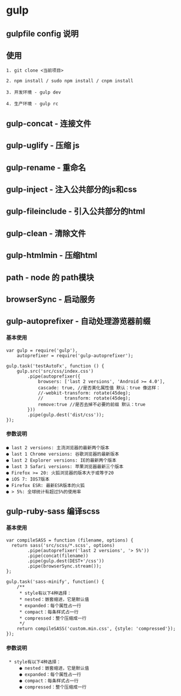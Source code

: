 # gulp

## gulpfile config 说明

## 使用

```
1. git clone <当前项目>

2. npm install / sudo npm install / cnpm install

3. 开发环境 - gulp dev

4. 生产环境 - gulp rc

```

## gulp-concat - 连接文件

## gulp-uglify - 压缩 js

## gulp-rename - 重命名

## gulp-inject - 注入公共部分的js和css

## gulp-fileinclude - 引入公共部分的html

## gulp-clean - 清除文件

## gulp-htmlmin - 压缩html

## path - node 的 path模块

## browserSync - 启动服务

## gulp-autoprefixer - 自动处理游览器前缀

#### 基本使用

```
var gulp = require('gulp'),
    autoprefixer = require('gulp-autoprefixer');

gulp.task('testAutoFx', function () {
    gulp.src('src/css/index.css')
        .pipe(autoprefixer({
            browsers: ['last 2 versions', 'Android >= 4.0'],
            cascade: true, //是否美化属性值 默认：true 像这样：
            //-webkit-transform: rotate(45deg);
            //        transform: rotate(45deg);
            remove:true //是否去掉不必要的前缀 默认：true
        }))
        .pipe(gulp.dest('dist/css'));
});
```

#### 参数说明

```
● last 2 versions: 主流浏览器的最新两个版本
● last 1 Chrome versions: 谷歌浏览器的最新版本
● last 2 Explorer versions: IE的最新两个版本
● last 3 Safari versions: 苹果浏览器最新三个版本
● Firefox >= 20: 火狐浏览器的版本大于或等于20
● iOS 7: IOS7版本
● Firefox ESR: 最新ESR版本的火狐
● > 5%: 全球统计有超过5%的使用率
```

## gulp-ruby-sass 编译scss

#### 基本使用

```
var compileSASS = function (filename, options) {
  return sass('src/scss/*.scss', options)
        .pipe(autoprefixer('last 2 versions', '> 5%'))
        .pipe(concat(filename))
        .pipe(gulp.dest(DEST+'/css'))
        .pipe(browserSync.stream());
};

gulp.task('sass-minify', function() {
    /**
     * style有以下4种选择：
     * nested：嵌套缩进，它是默认值
     * expanded：每个属性占一行
     * compact：每条样式占一行
     * compressed：整个压缩成一行
     */
    return compileSASS('custom.min.css', {style: 'compressed'});
});
```

#### 参数说明

```
 * style有以下4种选择：
     ● nested：嵌套缩进，它是默认值
     ● expanded：每个属性占一行
     ● compact：每条样式占一行
     ● compressed：整个压缩成一行
```